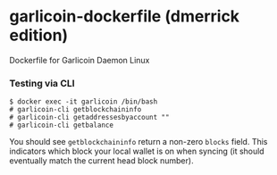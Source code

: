 # garlicoin-dockerfile (dmerrick edition)
Dockerfile for Garlicoin Daemon Linux

### Testing via CLI
    $ docker exec -it garlicoin /bin/bash
    # garlicoin-cli getblockchaininfo
    # garlicoin-cli getaddressesbyaccount ""
    # garlicoin-cli getbalance
    
You should see `getblockchaininfo` return a non-zero `blocks` field. This indicators which block your local wallet is on when syncing (it should eventually match the current head block number).
